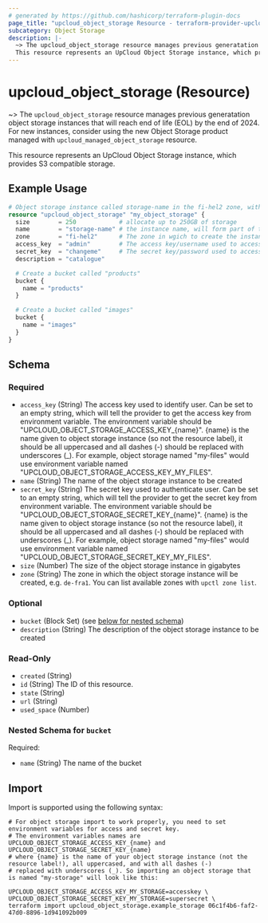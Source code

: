 ```yaml
---
# generated by https://github.com/hashicorp/terraform-plugin-docs
page_title: "upcloud_object_storage Resource - terraform-provider-upcloud"
subcategory: Object Storage
description: |-
  ~> The upcloud_object_storage resource manages previous generatation object storage instances that will reach end of life (EOL) by the end of 2024. For new instances, consider using the new Object Storage product managed with upcloud_managed_object_storage resource.
  This resource represents an UpCloud Object Storage instance, which provides S3 compatible storage.
---
```


# upcloud_object_storage (Resource)

~> The `upcloud_object_storage` resource manages previous generatation object storage instances that will reach end of life (EOL) by the end of 2024. For new instances, consider using the new Object Storage product managed with `upcloud_managed_object_storage` resource.

This resource represents an UpCloud Object Storage instance, which provides S3 compatible storage.

## Example Usage

```terraform
# Object storage instance called storage-name in the fi-hel2 zone, with 2 buckets called "products" and "images".
resource "upcloud_object_storage" "my_object_storage" {
  size        = 250            # allocate up to 250GB of storage
  name        = "storage-name" # the instance name, will form part of the url used to access the storage instance so must conform to host naming rules.
  zone        = "fi-hel2"      # The zone in wgich to create the instance
  access_key  = "admin"        # The access key/username used to access the storage instance
  secret_key  = "changeme"     # The secret key/password used to access the storage instance
  description = "catalogue"

  # Create a bucket called "products"
  bucket {
    name = "products"
  }

  # Create a bucket called "images"
  bucket {
    name = "images"
  }
}
```

<!-- schema generated by tfplugindocs -->
## Schema

### Required

- `access_key` (String) The access key used to identify user.
				Can be set to an empty string, which will tell the provider to get the access key from environment variable.
				The environment variable should be "UPCLOUD_OBJECT_STORAGE_ACCESS_KEY_{name}".
				{name} is the name given to object storage instance (so not the resource label), it should be all uppercased
				and all dashes (-) should be replaced with underscores (_). For example, object storage named "my-files" would
				use environment variable named "UPCLOUD_OBJECT_STORAGE_ACCESS_KEY_MY_FILES".
- `name` (String) The name of the object storage instance to be created
- `secret_key` (String) The secret key used to authenticate user.
				Can be set to an empty string, which will tell the provider to get the secret key from environment variable.
				The environment variable should be "UPCLOUD_OBJECT_STORAGE_SECRET_KEY_{name}".
				{name} is the name given to object storage instance (so not the resource label), it should be all uppercased
				and all dashes (-) should be replaced with underscores (_). For example, object storage named "my-files" would
				use environment variable named "UPCLOUD_OBJECT_STORAGE_SECRET_KEY_MY_FILES".
- `size` (Number) The size of the object storage instance in gigabytes
- `zone` (String) The zone in which the object storage instance will be created, e.g. `de-fra1`. You can list available zones with `upctl zone list`.

### Optional

- `bucket` (Block Set) (see [below for nested schema](#nestedblock--bucket))
- `description` (String) The description of the object storage instance to be created

### Read-Only

- `created` (String)
- `id` (String) The ID of this resource.
- `state` (String)
- `url` (String)
- `used_space` (Number)

<a id="nestedblock--bucket"></a>
### Nested Schema for `bucket`

Required:

- `name` (String) The name of the bucket

## Import

Import is supported using the following syntax:

```shell
# For object storage import to work properly, you need to set environment variables for access and secret key.
# The environment variables names are UPCLOUD_OBJECT_STORAGE_ACCESS_KEY_{name} and UPCLOUD_OBJECT_STORAGE_SECRET_KEY_{name}
# where {name} is the name of your object storage instance (not the resource label!), all uppercased, and with all dashes (-)
# replaced with underscores (_). So importing an object storage that is named "my-storage" will look like this:

UPCLOUD_OBJECT_STORAGE_ACCESS_KEY_MY_STORAGE=accesskey \
UPCLOUD_OBJECT_STORAGE_SECRET_KEY_MY_STORAGE=supersecret \
terraform import upcloud_object_storage.example_storage 06c1f4b6-faf2-47d0-8896-1d941092b009
```
